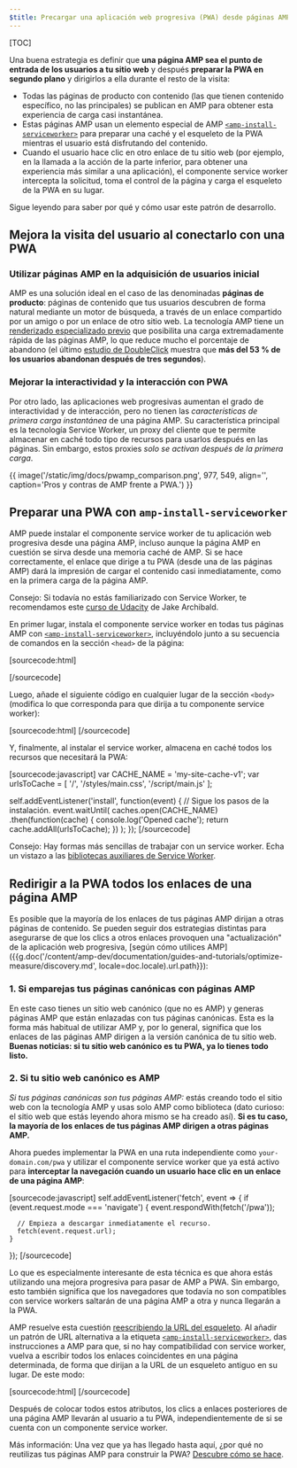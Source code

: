 ```yaml
---
$title: Precargar una aplicación web progresiva (PWA) desde páginas AMP
---
```

[TOC]

Una buena estrategia es definir que **una página AMP sea el punto de entrada de los usuarios a tu sitio web** y después **preparar la PWA en segundo plano** y dirigirlos a ella durante el resto de la visita:

* Todas las páginas de producto con contenido (las que tienen contenido específico, no las principales) se publican en AMP para obtener esta experiencia de carga casi instantánea.
* Estas páginas AMP usan un elemento especial de AMP [`<amp-install-serviceworker>`](/es/docs/reference/components/amp-install-serviceworker.html) para preparar una caché y el esqueleto de la PWA mientras el usuario está disfrutando del contenido.
* Cuando el usuario hace clic en otro enlace de tu sitio web (por ejemplo, en la llamada a la acción de la parte inferior, para obtener una experiencia más similar a una aplicación), el componente service worker intercepta la solicitud, toma el control de la página y carga el esqueleto de la PWA en su lugar.

Sigue leyendo para saber por qué y cómo usar este patrón de desarrollo.


## Mejora la visita del usuario al conectarlo con una PWA

### Utilizar páginas AMP en la adquisición de usuarios inicial

AMP es una solución ideal en el caso de las denominadas **páginas de producto**: páginas de contenido que tus usuarios descubren de forma natural mediante un motor de búsqueda, a través de un enlace compartido por un amigo o por un enlace de otro sitio web. La tecnología AMP tiene un [renderizado especializado previo](/es/learn/about-how/) que posibilita una carga extremadamente rápida de las páginas AMP, lo que reduce mucho el porcentaje de abandono (el último [estudio de DoubleClick](https://www.doubleclickbygoogle.com/articles/mobile-speed-matters/) muestra que **más del 53 % de los usuarios abandonan después de tres segundos**).

### Mejorar la interactividad y la interacción con PWA

Por otro lado, las aplicaciones web progresivas aumentan el grado de interactividad y de interacción, pero no tienen las *características de primera carga instantánea* de una página AMP. Su característica principal es la tecnología Service Worker, un proxy del cliente que te permite almacenar en caché todo tipo de recursos para usarlos después en las páginas. Sin embargo, estos proxies *solo se activan después de la primera carga*.

{{ image('/static/img/docs/pwamp_comparison.png', 977, 549, align='', caption='Pros y contras de AMP frente a PWA.') }}

## Preparar una PWA con `amp-install-serviceworker`

AMP puede instalar el componente service worker de tu aplicación web progresiva desde una página AMP, incluso aunque la página AMP en cuestión se sirva desde una memoria caché de AMP. Si se hace correctamente, el enlace que dirige a tu PWA (desde una de las páginas AMP) dará la impresión de cargar el contenido casi inmediatamente, como en la primera carga de la página AMP.

Consejo: Si todavía no estás familiarizado con Service Worker, te recomendamos este [curso de Udacity](https://www.udacity.com/course/offline-web-applications--ud899) de Jake Archibald.

En primer lugar, instala el componente service worker en todas tus páginas AMP con [`<amp-install-serviceworker>`](/es/docs/reference/components/amp-install-serviceworker.html), incluyéndolo junto a su secuencia de comandos en la sección `<head>` de la página:

[sourcecode:html]
<script async custom-element="amp-install-serviceworker"
  src="https://cdn.ampproject.org/v0/amp-install-serviceworker-0.1.js"></script>
[/sourcecode]

Luego, añade el siguiente código en cualquier lugar de la sección `<body>` (modifica lo que corresponda para que dirija a tu componente service worker):

[sourcecode:html]
<amp-install-serviceworker
      src="https://www.your-domain.com/serviceworker.js"
      layout="nodisplay">
</amp-install-serviceworker>
[/sourcecode]

Y, finalmente, al instalar el service worker, almacena en caché todos los recursos que necesitará la PWA:

[sourcecode:javascript]
var CACHE_NAME = 'my-site-cache-v1';
var urlsToCache = [
  '/',
  '/styles/main.css',
  '/script/main.js'
];

self.addEventListener('install', function(event) {
  // Sigue los pasos de la instalación.
  event.waitUntil(
    caches.open(CACHE_NAME)
      .then(function(cache) {
        console.log('Opened cache');
        return cache.addAll(urlsToCache);
      })
  );
});
[/sourcecode]

Consejo: Hay formas más sencillas de trabajar con un service worker. Echa un vistazo a las [bibliotecas auxiliares de Service Worker](https://github.com/GoogleChrome/sw-helpers).

## Redirigir a la PWA todos los enlaces de una página AMP

Es posible que la mayoría de los enlaces de tus páginas AMP dirijan a otras páginas de contenido. Se pueden seguir dos estrategias distintas para asegurarse de que los clics a otros enlaces provoquen una "actualización" de la aplicación web progresiva, [según cómo utilices AMP]({{g.doc('/content/amp-dev/documentation/guides-and-tutorials/optimize-measure/discovery.md', locale=doc.locale).url.path}}):

### 1. Si emparejas tus páginas canónicas con páginas AMP

En este caso tienes un sitio web canónico (que no es AMP) y generas páginas AMP que están enlazadas con tus páginas canónicas. Esta es la forma más habitual de utilizar AMP y, por lo general, significa que los enlaces de las páginas AMP dirigen a la versión canónica de tu sitio web. **Buenas noticias: si tu sitio web canónico es tu PWA, ya lo tienes todo listo.**

### 2. Si tu sitio web canónico es AMP

*Si tus páginas canónicas son tus páginas AMP:* estás creando todo el sitio web con la tecnología AMP y usas solo AMP como biblioteca (dato curioso: el sitio web que estás leyendo ahora mismo se ha creado así). **Si es tu caso, la mayoría de los enlaces de tus páginas AMP dirigen a otras páginas AMP.**

Ahora puedes implementar la PWA en una ruta independiente como `your-domain.com/pwa` y utilizar el componente service worker que ya está activo para **interceptar la navegación cuando un usuario hace clic en un enlace de una página AMP**:

[sourcecode:javascript]
self.addEventListener('fetch', event => {
    if (event.request.mode === 'navigate') {
      event.respondWith(fetch('/pwa'));

      // Empieza a descargar inmediatamente el recurso.
      fetch(event.request.url);
    }

});
[/sourcecode]

Lo que es especialmente interesante de esta técnica es que ahora estás utilizando una mejora progresiva para pasar de AMP a PWA. Sin embargo, esto también significa que los navegadores que todavía no son compatibles con service workers saltarán de una página AMP a otra y nunca llegarán a la PWA.

AMP resuelve esta cuestión [reescribiendo la URL del esqueleto](/es/docs/reference/components/amp-install-serviceworker.html#shell-url-rewrite). Al añadir un patrón de URL alternativa a la etiqueta [`<amp-install-serviceworker>`](/es/docs/reference/components/amp-install-serviceworker.html), das instrucciones a AMP para que, si no hay compatibilidad con service worker, vuelva a escribir todos los enlaces coincidentes en una página determinada, de forma que dirijan a la URL de un esqueleto antiguo en su lugar. De este modo:

[sourcecode:html]
<amp-install-serviceworker
      src="https://www.your-domain.com/serviceworker.js"
      layout="nodisplay"
      data-no-service-worker-fallback-url-match=".*"
      data-no-service-worker-fallback-shell-url="https://www.your-domain.com/pwa">
</amp-install-serviceworker>
[/sourcecode]

Después de colocar todos estos atributos, los clics a enlaces posteriores de una página AMP llevarán al usuario a tu PWA, independientemente de si se cuenta con un componente service worker.

Más información: Una vez que ya has llegado hasta aquí, ¿por qué no reutilizas tus páginas AMP para construir la PWA? [Descubre cómo se hace](/es/docs/integration/pwa-amp/amp-in-pwa.html).
